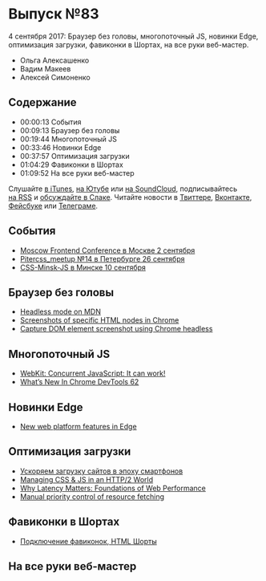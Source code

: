 # Выпуск №83

4 сентября 2017: Браузер без головы, многопоточный JS, новинки Edge, оптимизация загрузки, фавиконки в Шортах, на все руки веб-мастер.

- Ольга Алексашенко
- Вадим Макеев
- Алексей Симоненко

## Содержание

- 00:00:13 События
- 00:09:13 Браузер без головы
- 00:19:44 Многопоточный JS
- 00:33:46 Новинки Edge
- 00:37:57 Оптимизация загрузки
- 01:04:29 Фавиконки в Шортах
- 01:09:52 На все руки веб-мастер

Слушайте [в iTunes](https://itunes.apple.com/ru/podcast/veb-standarty/id1080500016), [на Ютубе](https://www.youtube.com/playlist?list=PLMBnwIwFEFHcwuevhsNXkFTcadeX5R1Go) или [на SoundCloud](https://soundcloud.com/web-standards), подписывайтесь [на RSS](https://web-standards.ru/podcast/feed/) и [обсуждайте в Слаке](http://slack.web-standards.ru/). Читайте новости в [Твиттере](https://twitter.com/webstandards_ru), [Вконтакте](https://vk.com/webstandards_ru), [Фейсбуке](https://www.facebook.com/webstandardsru) или [Телеграме](https://t.me/webstandards_ru).

## События

- [Moscow Frontend Conference в Москве 2 сентября](http://frontconf.moscow/)
- [Pitercss_meetup №14 в Петербурге 26 сентября](https://pitercss.timepad.ru/event/564590/)
- [CSS-Minsk-JS в Минске 10 сентября](http://css-minsk-js.by/)

## Браузер без головы

- [Headless mode on MDN](https://developer.mozilla.org/en-US/Firefox/Headless_mode)
- [Screenshots of specific HTML nodes in Chrome](https://twitter.com/chromedevtools/status/902662330240057344)
- [Capture DOM element screenshot using Chrome headless](https://gist.github.com/malyw/b4e8284e42fdaeceab9a67a9b0263743)

## Многопоточный JS

- [WebKit: Concurrent JavaScript: It can work!](https://webkit.org/blog/7846/concurrent-javascript-it-can-work/)
- [What’s New In Chrome DevTools 62](https://developers.google.com/web/updates/2017/08/devtools-release-notes)

## Новинки Edge

- [New web platform features in Edge](https://developer.microsoft.com/en-us/microsoft-edge/platform/changelog/desktop/16275/?compareWith=16170)

## Оптимизация загрузки

- [Ускоряем загрузку сайтов в эпоху смартфонов](https://medium.com/p/f9fa0f6ac672)
- [Managing CSS & JS in an HTTP/2 World](https://www.viget.com/articles/managing-css-js-http-2)
- [Why Latency Matters: Foundations of Web Performance](https://youtu.be/ak4EZQB4Ylg)
- [Manual priority control of resource fetching](https://discourse.wicg.io/t/manual-priority-control-of-resource-fetching/2280)

## Фавиконки в Шортах

- [Подключение фавиконок, HTML Шорты](https://youtu.be/iG9WF8VpogY)

## На все руки веб-мастер
